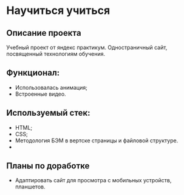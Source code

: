 # Научиться учиться

## Описание проекта
Учебный проект от яндекс практикум. Одностраничный сайт, посвященный технологиям обучения.

## Функционал:
* Использовалась анимация;
* Встроенные видео.

## Используемый стек:
* HTML;
* CSS;
* Методология БЭМ в вертске страницы и файловой структуре.
*
## Планы по доработке
* Адаптировать сайт для просмотра с мобильных устройств, планшетов.
